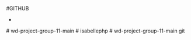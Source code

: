 #GITHUB

-
#   w d - p r o j e c t - g r o u p - 1 1 - m a i n 
 
 #   i s a b e l l e p h p 
 
 #   w d - p r o j e c t - g r o u p - 1 1 - m a i n 
 
 git 
